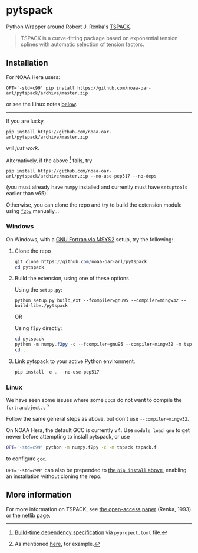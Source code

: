 # pytspack

Python Wrapper around Robert J. Renka's [TSPACK](http://www.netlib.no/netlib/toms/716).

> TSPACK is a curve-fitting package based on exponential tension splines with automatic selection of tension factors.

## Installation

For NOAA Hera users:
```
OPT='-std=c99' pip install https://github.com/noaa-oar-arl/pytspack/archive/master.zip
```
or see the Linux notes [below](#linux).

---

If you are lucky,
```
pip install https://github.com/noaa-oar-arl/pytspack/archive/master.zip
```
will *just work*.

Alternatively, if the above [^b] fails, try
```
pip install https://github.com/noaa-oar-arl/pytspack/archive/master.zip --no-use-pep517 --no-deps
```
(you must already have `numpy` installed and currently must have `setuptools` earlier than v65).

Otherwise, you can clone the repo and try to build the extension module
using [`f2py`](https://numpy.org/doc/stable/f2py/index.html) manually...


[^b]: [Build-time dependency specification](https://pip.pypa.io/en/stable/reference/build-system/pyproject-toml/#build-time-dependencies) via `pyproject.toml` file.

### Windows

On Windows, with a [GNU Fortran via MSYS2](https://numpy.org/doc/stable/f2py/windows/msys2.html)
setup, try the following:

1. Clone the repo
   ```powershell
   git clone https://github.com/noaa-oar-arl/pytspack
   cd pytspack
   ```

2. Build the extension, using one of these options

   Using the `setup.py`:
   ```
   python setup.py build_ext --fcompiler=gnu95 --compiler=mingw32 --build-lib=./pytspack
   ```

   OR

   Using `f2py` directly:
   ```powershell
   cd pytspack
   python -m numpy.f2py -c --fcompiler=gnu95 --compiler=mingw32 -m tspack tspack.f
   cd ..
   ```

3. Link pytspack to your active Python environment.
   ```powershell
   pip install -e . --no-use-pep517
   ```

### Linux

We have seen some issues where some `gcc`s do not want to compile the `fortranobject.c` [^a]

Follow the same general steps as above, but don't use `--compiler=mingw32`.

On NOAA Hera, the default GCC is currently v4.
Use `module load gnu` to get newer before attempting to install pytspack,
or use
```bash
OPT='-std=c99' python -m numpy.f2py -c -m tspack tspack.f
```
to configure `gcc`.

`OPT='-std=c99'` can also be prepended to [the `pip install` above](#installation),
enabling an installation without cloning the repo.


[^a]: As mentioned [here](https://mfix.netl.doe.gov/forum/t/strange-build-error-in-mfix-21-4/3923/3), for example.

## More information

For more information on TSPACK, see [the open-access paper](https://dl.acm.org/doi/10.1145/151271.151277) (Renka, 1993) or [the netlib page](https://web.archive.org/web/20220701070001/http://netlib.no/netlib/toms/716).
